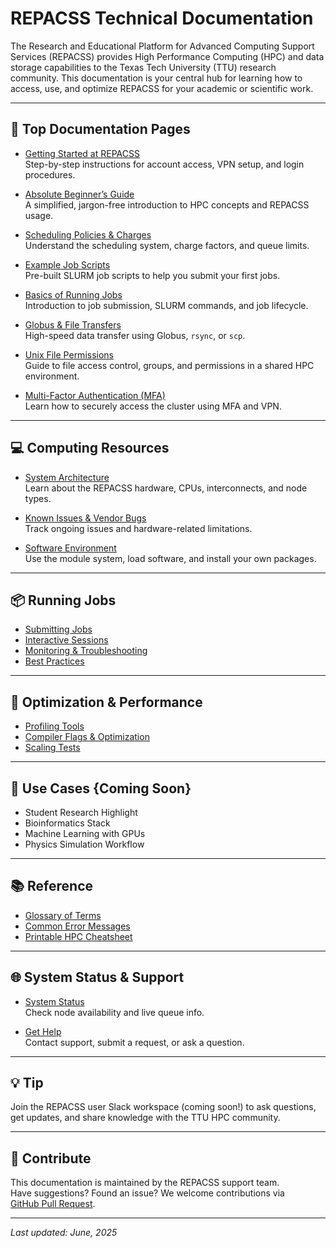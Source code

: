 # REPACSS Technical Documentation

The Research and Educational Platform for Advanced Computing Support Services (REPACSS) provides High Performance Computing (HPC) and data storage capabilities to the Texas Tech University (TTU) research community. This documentation is your central hub for learning how to access, use, and optimize REPACSS for your academic or scientific work.

---

## 🔰 Top Documentation Pages

- [Getting Started at REPACSS](getting-started-at-REPACSS.md)  
  Step-by-step instructions for account access, VPN setup, and login procedures.

- [Absolute Beginner’s Guide](absolute-beginner-guide.md)  
  A simplified, jargon-free introduction to HPC concepts and REPACSS usage.

- [Scheduling Policies & Charges](running-jobs/queues-charges.md)  
  Understand the scheduling system, charge factors, and queue limits.

- [Example Job Scripts](running-jobs/examples.md)  
  Pre-built SLURM job scripts to help you submit your first jobs.

- [Basics of Running Jobs](running-jobs/basics.md)  
  Introduction to job submission, SLURM commands, and job lifecycle.

- [Globus & File Transfers](file-transfer.md)  
  High-speed data transfer using Globus, `rsync`, or `scp`.

- [Unix File Permissions](unix-permissions.md)  
  Guide to file access control, groups, and permissions in a shared HPC environment.

- [Multi-Factor Authentication (MFA)](connecting/mfa.md)  
  Learn how to securely access the cluster using MFA and VPN.

---

## 💻 Computing Resources

- [System Architecture](understanding/repacss-system/architecture.md)  
  Learn about the REPACSS hardware, CPUs, interconnects, and node types.

- [Known Issues & Vendor Bugs](understanding/repacss-system/known-issues.md)  
  Track ongoing issues and hardware-related limitations.

- [Software Environment](software/module-system.md)  
  Use the module system, load software, and install your own packages.

---

## 📦 Running Jobs

- [Submitting Jobs](running-jobs/basics.md)  
- [Interactive Sessions](running-jobs/interactive.md)  
- [Monitoring & Troubleshooting](running-jobs/monitoring.md)  
- [Best Practices](running-jobs/best-practices.md)

---

## 🧠 Optimization & Performance

- [Profiling Tools](performance/profiling-tools.md)  
- [Compiler Flags & Optimization](performance/compiler-flags.md)  
- [Scaling Tests](performance/scaling-tests.md)

---

## 🧪 Use Cases {**Coming Soon**}

- Student Research Highlight<!--(use-cases/student-story.md)  -->
- Bioinformatics Stack<!--(use-cases/bioinformatics-stack.md)  -->
- Machine Learning with GPUs<!--(use-cases/ml-environment.md)  -->
- Physics Simulation Workflow<!--(use-cases/physics-simulations.md)-->

---

## 📚 Reference

- [Glossary of Terms](reference/glossary.md)  
- [Common Error Messages](reference/common-errors.md)  
- [Printable HPC Cheatsheet](reference/cheatsheet.md)

---

## 🌐 System Status & Support

- [System Status](status.md)  
  Check node availability and live queue info.

- [Get Help](support.md)  
  Contact support, submit a request, or ask a question.

---

## 💡 Tip

Join the REPACSS user Slack workspace (coming soon!) to ask questions, get updates, and share knowledge with the TTU HPC community.

---

## 🤝 Contribute

This documentation is maintained by the REPACSS support team.  
Have suggestions? Found an issue? We welcome contributions via  
[GitHub Pull Request](https://github.com/TalkingJupiter/repacss-user-guide).

---

_Last updated: June, 2025_
